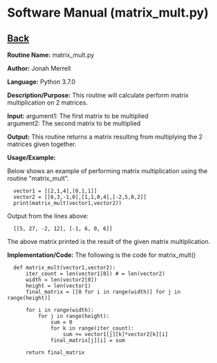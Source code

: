 # Software Manual (matrix_mult.py)

## [Back](../)

**Routine Name:**           matrix_mult.py

**Author:** Jonah Merrell

**Language:** Python 3.7.0

**Description/Purpose:** This routine will calculate perform matrix multiplication on 2 matrices.

**Input:** argument1: The first matrix to be multiplied<br>
		   argument2: The second matrix to be multiplied<br>

**Output:** This routine returns a matrix resulting from multiplying the 2 matrices given together.

**Usage/Example:**

Below shows an example of performing matrix multiplication using the routine "matrix_mult".

      vector1 = [[2,1,4],[0,1,1]]
      vector2 = [[6,3,-1,0],[1,1,0,4],[-2,5,0,2]]
      print(matrix_mult(vector1,vector2))

Output from the lines above:

      [[5, 27, -2, 12], [-1, 6, 0, 6]]

The above matrix printed is the result of the given matrix multiplication.

**Implementation/Code:** The following is the code for matrix_mult()


      def matrix_mult(vector1,vector2):
          iter_count = len(vector1[0]) # = len(vector2)
          width = len(vector2[0])
          height = len(vector1)
          final_matrix = [[0 for i in range(width)] for j in range(height)]

          for i in range(width):
              for j in range(height):
                  sum = 0
                  for k in range(iter_count):
                      sum += vector1[j][k]*vector2[k][i]
                  final_matrix[j][i] = sum

          return final_matrix

